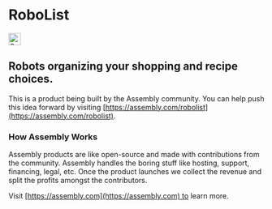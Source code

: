 # RoboList

<a href="https://assembly.com/robolist/bounties"><img src="https://asm-badger.herokuapp.com/robolist/badges/tasks.svg" height="24px" alt="Open Tasks" /></a>

## Robots organizing your shopping and recipe choices.

This is a product being built by the Assembly community. You can help push this idea forward by visiting [https://assembly.com/robolist](https://assembly.com/robolist).

### How Assembly Works

Assembly products are like open-source and made with contributions from the community. Assembly handles the boring stuff like hosting, support, financing, legal, etc. Once the product launches we collect the revenue and split the profits amongst the contributors.

Visit [https://assembly.com](https://assembly.com) to learn more.
